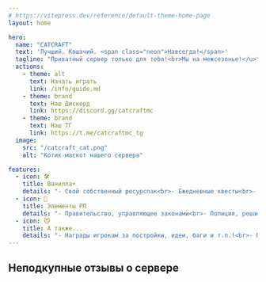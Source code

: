 ```yaml
---
# https://vitepress.dev/reference/default-theme-home-page
layout: home

hero:
  name: "CATCRAFT"
  text: 'Лучший. Кошачий. <span class="neon">Навсегда!</span>'
  tagline: "Приватный сервер только для тебя!<br>Мы на межсезонье!</u>"
  actions:
    - theme: alt
      text: Начать играть
      link: /info/guide.md
    - theme: brand
      text: Наш Дискорд
      link: https://discord.gg/catcraftmc
    - theme: brand
      text: Наш ТГ
      link: https://t.me/catcraftmc_tg
  image:
    src: "/catcraft_cat.png"
    alt: "Котик-маскот нашего сервера"

features:
  - icon: 🛠️
    title: Ванилла+
    details: "- Свой собственный ресурспак<br>- Ежедневные квесты<br>- 1000+ достижений<br>- Кастомная рыбалка<br>- Ребалансы ванильных механик<br>"
  - icon: 🌇
    title: Элементы РП
    details: "- Правительство, управляющее законами<br>- Полиция, решающая репорты<br>- Экономика в АРах!"
  - icon: 😼
    title: А также...
    details: "- Награды игрокам за постройки, идеи, баги и т.п.!<br>- Партнёрство с Ютуберами и Стримерами!<br>- И просто лучшее коммьюнити во всём РуМайне!"
---
```


## Неподкупные отзывы о сервере

<Reviews />